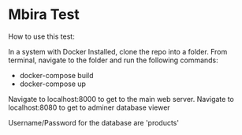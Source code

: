 # Mbira Test

How to use this test:

In a system with Docker Installed, clone the repo into a folder. From terminal, navigate to the folder and run the following commands:

- docker-compose build
- docker-compose up

Navigate to localhost:8000 to get to the main web server.
Navigate to localhost:8080 to get to adminer database viewer

Username/Password for the database are 'products'